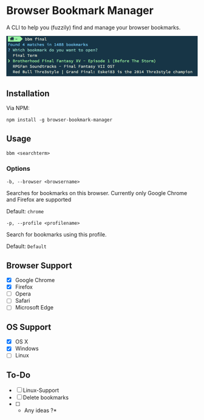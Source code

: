 # Browser Bookmark Manager

A CLI to help you (fuzzily) find and manage your browser bookmarks.

![](assets/bbm-search.png)

## Installation

Via NPM:
```
npm install -g browser-bookmark-manager
```

## Usage

```
bbm <searchterm>
```

### Options


```
-b, --browser <browsername>
```
Searches for bookmarks on this browser. Currently only Google Chrome and Firefox are supported

Default: `chrome`


```
-p, --profile <profilename>
```
Search for bookmarks using this profile.

Default: `Default`

## Browser Support

- [x] Google Chrome
- [x] Firefox
- [ ] Opera
- [ ] Safari
- [ ] Microsoft Edge

## OS Support

- [x] OS X
- [x] Windows
- [ ] Linux

## To-Do

- [ ] Linux-Support
- [ ] Delete bookmarks
- [ ] * Any ideas ?*
